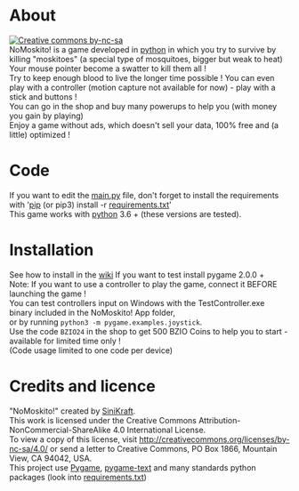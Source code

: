 # About
[![Creative commons by-nc-sa](https://licensebuttons.net/l/by-nc-sa/4.0/88x31.png)](http://creativecommons.org/licenses/by-nc-sa/4.0/)  
NoMoskito! is a game developed in [python](https://www.python.org/downloads/) in which you try to survive by killing "moskitoes" (a special type of mosquitoes, bigger but weak to heat)  
Your mouse pointer become a swatter to kill them all !  
Try to keep enough blood to live the longer time possible !
You can even play with a controller (motion capture not available for now) - play with a stick and buttons !  
You can go in the shop and buy many powerups to help you (with money you gain by playing)  
Enjoy a game without ads, which doesn't sell your data, 100% free and (a little) optimized !
# Code
If you want to edit the [main.py](https://github.com/SiniKraft/NoMoskito/blob/master/main.py) file, don't forget to install the requirements 
with '[pip](https://pypi.org/) (or pip3) install -r [requirements.txt](https://github.com/SiniKraft/NoMoskito/blob/master/requirements.txt)'  
This game works with [python](https://www.python.org/downloads/) 3.6 + (these versions are tested).
# Installation
See how to install in the [wiki](https://github.com/SiniKraft/NoMoskito/wiki/Installation)
If you want to test install pygame 2.0.0 +  
Note: If you want to use a controller to play the game, connect it BEFORE launching the game !  
You can test controllers input on Windows with the TestController.exe binary included in the NoMoskito! App folder,  
or by running ``python3 -m pygame.examples.joystick``.  
Use the code ``BZIO24`` in the shop to get 500 BZIO Coins to help you to start - available for limited time only !  
(Code usage limited to one code per device)
# Credits and licence
"NoMoskito!" created by [SiniKraft](https://github.com/SiniKraft).  
This work is licensed under the Creative Commons Attribution-NonCommercial-ShareAlike 4.0 International License.  
To view a copy of this license, visit http://creativecommons.org/licenses/by-nc-sa/4.0/ or send a letter to Creative Commons, PO Box 1866, Mountain View, CA 94042, USA.  
This project use [Pygame](https://www.pygame.org/), [pygame-text](https://github.com/cosmologicon/pygame-text/blob/master/LICENSE) and many standards python packages (look into [requirements.txt](https://github.com/SiniKraft/NoMoskito/blob/master/requirements.txt))
